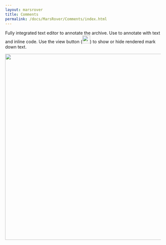 ```yaml
---
layout: marsrover
title: Comments
permalink: /docs/MarsRover/Comments/index.html
---
```


Fully integrated text editor to annotate the archive. Use to annotate with text and inline code. Use the view button (<img align='centre' src='{{site.baseurl}}/docs/img/Rover/img11.png' width='25' />) to show or hide rendered mark down text.


<img align='centre' src='{{site.baseurl}}/docs/img/Rover/img10.png' width='600' />
